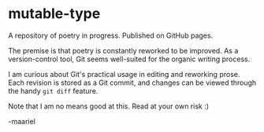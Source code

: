 # mutable-type
A repository of poetry in progress. Published on GitHub pages. 

The premise is that poetry is constantly reworked to be improved. As a version-control tool, Git seems well-suited for the organic writing process. 

I am curious about Git's practical usage in editing and reworking prose. Each revision is stored as a Git commit, and changes can be viewed through the handy `git diff` feature. 

Note that I am no means good at this. Read at your own risk :) 

-maariel
